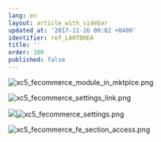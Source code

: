 ```yaml
---
lang: en
layout: article_with_sidebar
updated_at: '2017-11-16 00:02 +0400'
identifier: ref_LA0TBHEA
title: ''
order: 100
published: false
---
```

![xc5_fecommerce_module_in_mktplce.png]({{site.baseurl}}/attachments/ref_LA0TBHEA/xc5_fecommerce_module_in_mktplce.png)

![xc5_fecommerce_settings_link.png]({{site.baseurl}}/attachments/ref_LA0TBHEA/xc5_fecommerce_settings_link.png)

![]({{site.baseurl}}/attachments/ref_LA0TBHEA/xc5_fecommerce_settings.png)![xc5_fecommerce_settings.png]({{site.baseurl}}/attachments/ref_LA0TBHEA/xc5_fecommerce_settings.png)

![xc5_fecommerce_fe_section_access.png]({{site.baseurl}}/attachments/ref_LA0TBHEA/xc5_fecommerce_fe_section_access.png)


